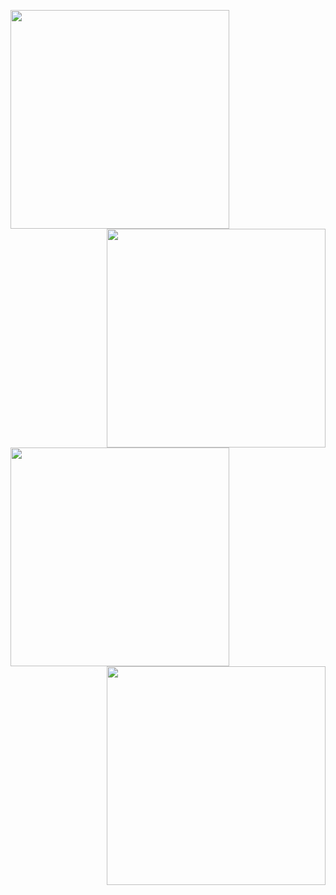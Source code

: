 <kbd><a href="https://www.linkedin.com/in/kate-balabanovich/"><img src="https://github.com/user-attachments/assets/56cad08a-af44-4725-9513-2f12117baa11" align="left" height="350" width="350"/></a></kbd><kbd><a href="https://docs.google.com/document/d/13_Z1-7x9poBeIgz2PzFqfmNTTwJlmKnasA9XsLHG0Mo/edit?usp=sharing"><img src="https://github.com/user-attachments/assets/35df8ca8-f0bd-467f-8b42-e912dda99f1e" align="right" height="350" width="350"/></a></kbd>
<kbd><a href="https://www.kaggle.com/a113ssa"><img src="https://github.com/user-attachments/assets/42082d53-fb8a-4bf5-82ad-51e0ee417501" align="left" height="350" width="350"/></a></kbd>
<kbd><a href="https://leetcode.com/u/a113ssa/"><img src="https://github.com/user-attachments/assets/4cdedff0-9063-4be8-9961-df5bbe5ff69f" align="right" height="350" width="350"/></a></kbd>

